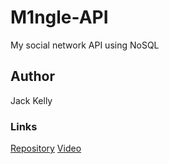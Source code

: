 # M1ngle-API
My social network API using NoSQL

## Author
Jack Kelly

### Links
[Repository](https://github.com/Carnificis/M1ngle-API)
[Video](https://drive.google.com/file/d/1knuyrVzuljorEbzJZEvDjdY0zF-s9GtT/view)

